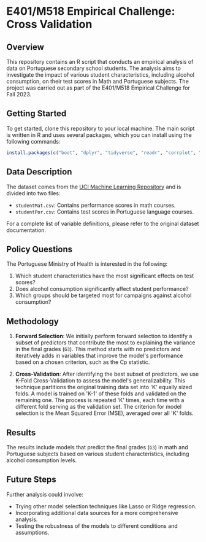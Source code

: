 # E401/M518 Empirical Challenge: Cross Validation

## Overview

This repository contains an R script that conducts an empirical analysis of data on Portuguese secondary school students. The analysis aims to investigate the impact of various student characteristics, including alcohol consumption, on their test scores in Math and Portuguese subjects. The project was carried out as part of the E401/M518 Empirical Challenge for Fall 2023.

## Getting Started

To get started, clone this repository to your local machine. The main script is written in R and uses several packages, which you can install using the following commands:

```R
install.packages(c("boot", "dplyr", "tidyverse", "readr", "corrplot", "caret", "leaps"))
```

## Data Description

The dataset comes from the [UCI Machine Learning Repository](https://archive.ics.uci.edu/ml/datasets/STUDENT+ALCOHOL+CONSUMPTION) and is divided into two files:

- `studentMat.csv`: Contains performance scores in math courses.
- `studentPor.csv`: Contains test scores in Portuguese language courses.

For a complete list of variable definitions, please refer to the original dataset documentation.

## Policy Questions

The Portuguese Ministry of Health is interested in the following:

1. Which student characteristics have the most significant effects on test scores?
2. Does alcohol consumption significantly affect student performance?
3. Which groups should be targeted most for campaigns against alcohol consumption?

## Methodology

1. **Forward Selection**: We initially perform forward selection to identify a subset of predictors that contribute the most to explaining the variance in the final grades (`G3`). This method starts with no predictors and iteratively adds in variables that improve the model's performance based on a chosen criterion, such as the Cp statistic.

2. **Cross-Validation**: After identifying the best subset of predictors, we use K-Fold Cross-Validation to assess the model's generalizability. This technique partitions the original training data set into 'K' equally sized folds. A model is trained on 'K-1' of these folds and validated on the remaining one. The process is repeated 'K' times, each time with a different fold serving as the validation set. The criterion for model selection is the Mean Squared Error (MSE), averaged over all 'K' folds.


## Results

The results include models that predict the final grades (`G3`) in math and Portuguese subjects based on various student characteristics, including alcohol consumption levels.


## Future Steps

Further analysis could involve:

- Trying other model selection techniques like Lasso or Ridge regression.
- Incorporating additional data sources for a more comprehensive analysis.
- Testing the robustness of the models to different conditions and assumptions.



